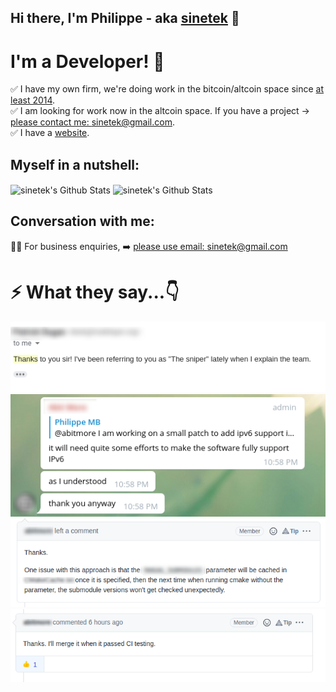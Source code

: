 ## Hi there, I'm Philippe - aka [sinetek](https://github.com/sinetek) 👋

# I'm a Developer! 🚀

✅ I have my own firm, we're doing work in the bitcoin/altcoin space since [at least 2014](https://github.com/bitcoin/bitcoin/pull/5245).
<br />
✅ I am looking for work now in the altcoin space. If you have a project -> [please contact me: sinetek@gmail.com](mailto:sinetek@gmail.com).
<br />
✅ I have a [website](https://sinetek.io).
<br />

## Myself in a nutshell:

<img align="center" alt="sinetek's Github Stats" src="https://github-readme-stats.vercel.app/api?username=sinetek&show_icons=true&hide_border=true" />

<img align="center" alt="sinetek's Github Stats" src="https://github-readme-stats.vercel.app/api/top-langs/?username=sinetek&layout=compact" />

## Conversation with me:

👊🏻 For business enquiries, ➡️ [please use email: sinetek@gmail.com](mailto:sinetek@gmail.com)
<br />

# ⚡️ What they say...👇

![](commit4.png)
![](commit1.png)
![](commit2.png)
![](commit3.png)

